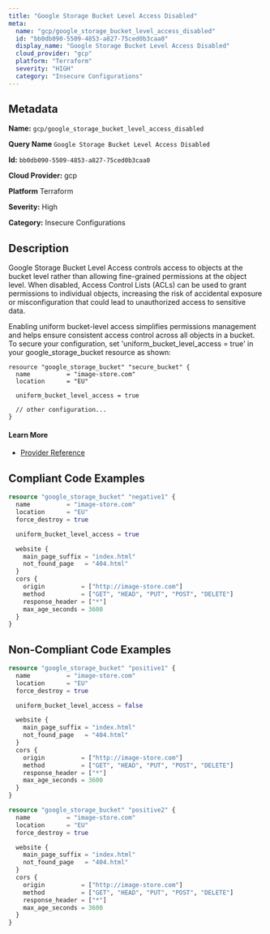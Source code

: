 ```yaml
---
title: "Google Storage Bucket Level Access Disabled"
meta:
  name: "gcp/google_storage_bucket_level_access_disabled"
  id: "bb0db090-5509-4853-a827-75ced0b3caa0"
  display_name: "Google Storage Bucket Level Access Disabled"
  cloud_provider: "gcp"
  platform: "Terraform"
  severity: "HIGH"
  category: "Insecure Configurations"
---
```

## Metadata

**Name:** `gcp/google_storage_bucket_level_access_disabled`

**Query Name** `Google Storage Bucket Level Access Disabled`

**Id:** `bb0db090-5509-4853-a827-75ced0b3caa0`

**Cloud Provider:** gcp

**Platform** Terraform

**Severity:** High

**Category:** Insecure Configurations

## Description
Google Storage Bucket Level Access controls access to objects at the bucket level rather than allowing fine-grained permissions at the object level. When disabled, Access Control Lists (ACLs) can be used to grant permissions to individual objects, increasing the risk of accidental exposure or misconfiguration that could lead to unauthorized access to sensitive data.

Enabling uniform bucket-level access simplifies permissions management and helps ensure consistent access control across all objects in a bucket. To secure your configuration, set 'uniform_bucket_level_access = true' in your google_storage_bucket resource as shown:

```
resource "google_storage_bucket" "secure_bucket" {
  name          = "image-store.com"
  location      = "EU"
  
  uniform_bucket_level_access = true
  
  // other configuration...
}
```

#### Learn More

 - [Provider Reference](https://registry.terraform.io/providers/hashicorp/google/latest/docs/resources/storage_bucket)


## Compliant Code Examples
```terraform
resource "google_storage_bucket" "negative1" {
  name          = "image-store.com"
  location      = "EU"
  force_destroy = true

  uniform_bucket_level_access = true

  website {
    main_page_suffix = "index.html"
    not_found_page   = "404.html"
  }
  cors {
    origin          = ["http://image-store.com"]
    method          = ["GET", "HEAD", "PUT", "POST", "DELETE"]
    response_header = ["*"]
    max_age_seconds = 3600
  }
}
```
## Non-Compliant Code Examples
```terraform
resource "google_storage_bucket" "positive1" {
  name          = "image-store.com"
  location      = "EU"
  force_destroy = true

  uniform_bucket_level_access = false

  website {
    main_page_suffix = "index.html"
    not_found_page   = "404.html"
  }
  cors {
    origin          = ["http://image-store.com"]
    method          = ["GET", "HEAD", "PUT", "POST", "DELETE"]
    response_header = ["*"]
    max_age_seconds = 3600
  }
}

resource "google_storage_bucket" "positive2" {
  name          = "image-store.com"
  location      = "EU"
  force_destroy = true

  website {
    main_page_suffix = "index.html"
    not_found_page   = "404.html"
  }
  cors {
    origin          = ["http://image-store.com"]
    method          = ["GET", "HEAD", "PUT", "POST", "DELETE"]
    response_header = ["*"]
    max_age_seconds = 3600
  }
}
```